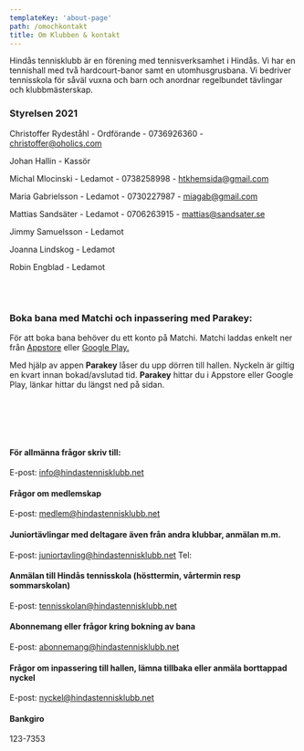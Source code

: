 ```yaml
---
templateKey: 'about-page'
path: /omochkontakt
title: Om Klubben & kontakt
---
```


Hindås tennisklubb är en förening med tennisverksamhet i Hindås. Vi har en tennishall med två hardcourt-banor samt en utomhusgrusbana. Vi bedriver tennisskola för såväl vuxna och barn och anordnar regelbundet tävlingar och klubbmästerskap.

### Styrelsen 2021

Christoffer Rydeståhl - Ordförande - 0736926360 - <a href="mailto:kristoffer@oholics.com">christoffer@oholics.com</a>

Johan Hallin - Kassör

Michal Mlocinski - Ledamot - 0738258998 - <a href="mailto:htkhemsida@gmail.com">htkhemsida@gmail.com</a>

Maria Gabrielsson - Ledamot - 0730227987 - <a href="mailto:miagab@gmail.com">miagab@gmail.com</a>

Mattias Sandsäter - Ledamot - 0706263915 - <a href="mailto:mattias@sandsater.se">mattias@sandsater.se</a>

Jimmy Samuelsson - Ledamot

Joanna Lindskog - Ledamot

Robin Engblad - Ledamot

</br></br>

### Boka bana med Matchi och inpassering med Parakey:

För att boka bana behöver du ett konto på Matchi. Matchi laddas enkelt ner från <a href="https://apps.apple.com/se/app/matchi/id720782039">Appstore</a> eller <a href="https://play.google.com/store/apps/details?id=com.matchi">Google Play.</a>

Med hjälp av appen **Parakey** låser du upp dörren till hallen. Nyckeln är giltig en kvart innan bokad/avslutad tid. **Parakey** hittar du i Appstore eller Google Play, länkar hittar du längst ned på sidan.

</br></br>
</br></br>

#### För allmänna frågor skriv till:

E-post: <a href="mailto:info@hindastennisklubb.net">info@hindastennisklubb.net</a>
</br>

#### Frågor om medlemskap

E-post: <a href="mailto:medlem@hindastennisklubb.net">medlem@hindastennisklubb.net</a>
</br>

#### Juniortävlingar med deltagare även från andra klubbar, anmälan m.m.

E-post: <a href="mailto:juniortavling@hindastennisklubb.net">juniortavling@hindastennisklubb.net</a>
Tel:
</br>

#### Anmälan till Hindås tennisskola (hösttermin, vårtermin resp sommarskolan)

E-post: <a href="mailto:tennisskolan@hindastennisklubb.net">tennisskolan@hindastennisklubb.net</a>
</br>

#### Abonnemang eller frågor kring bokning av bana

E-post: <a href="mailto:abonnemang@hindastennisklubb.net">abonnemang@hindastennisklubb.net</a>
</br>

#### Frågor om inpassering till hallen, lämna tillbaka eller anmäla borttappad nyckel

E-post: <a href="mailto:nyckel@hindastennisklubb.net">nyckel@hindastennisklubb.net</a>
</br>

#### Bankgiro

123-7353

